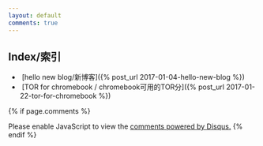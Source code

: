 ```yaml
---
layout: default
comments: true
---
```


## [](#header-2)Index/索引
*  [hello new blog/新博客]({% post_url 2017-01-04-hello-new-blog %})
*  [TOR for chromebook / chromebook可用的TOR分]({% post_url 2017-01-22-tor-for-chromebook %})

{% if page.comments %}
<div id="disqus_thread"></div>
<script>
var disqus_config = function () {
this.page.url = {{page.url}};
this.page.identifier = {{page.id}};
};
*/
(function() { // DON'T EDIT BELOW THIS LINE
var d = document, s = d.createElement('script');
s.src = '//EXAMPLE.disqus.com/embed.js';
s.setAttribute('data-timestamp', +new Date());
(d.head || d.body).appendChild(s);
})();
</script>
<noscript>Please enable JavaScript to view the <a href="https://disqus.com/?ref_noscript">comments powered by Disqus.</a></noscript>
{% endif %} 
